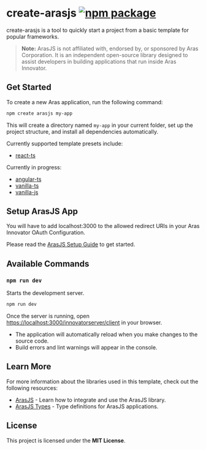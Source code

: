 # create-arasjs <a href="https://npmjs.com/package/create-arasjs"><img src="https://img.shields.io/npm/v/create-arasjs" alt="npm package"></a>

create-arasjs is a tool to quickly start a project from a basic template for popular frameworks.

> **Note:**
> ArasJS is not affiliated with, endorsed by, or sponsored by Aras Corporation. It is an independent open-source library designed to assist developers in building applications that run inside Aras Innovator.

## Get Started

To create a new Aras application, run the following command:

```sh
npm create arasjs my-app
```

This will create a directory named `my-app` in your current folder, set up the project structure, and install all dependencies automatically.

Currently supported template presets include:

- [react-ts](/template-react-ts)

Currently in progress:
- [angular-ts](/template-angular-ts)
- [vanilla-ts](/template-vanilla-ts)
- [vanilla-js](/template-vanilla-js)

## Setup ArasJS App

You will have to add localhost:3000 to the allowed redirect URIs in your Aras Innovator OAuth Configuration.

Please read the [ArasJS Setup Guide](https://npmjs.com/package/arasjs#setup) to get started.

## Available Commands

### `npm run dev`

Starts the development server.

```sh
npm run dev
```

Once the server is running, open [https://localhost:3000/innovatorserver/client](https://localhost:3000/innovatorserver/client) in your browser.

- The application will automatically reload when you make changes to the source code.
- Build errors and lint warnings will appear in the console.

## Learn More

For more information about the libraries used in this template, check out the following resources:

- [ArasJS](https://www.npmjs.com/package/arasjs) - Learn how to integrate and use the ArasJS library.
- [ArasJS Types](https://www.npmjs.com/package/arasjs-types) - Type definitions for ArasJS applications.

## License

This project is licensed under the **MIT License**.
